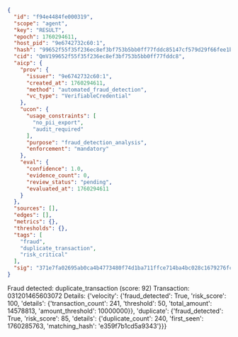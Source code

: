 ```json
{
  "id": "f94e4484fe000319",
  "scope": "agent",
  "key": "RESULT",
  "epoch": 1760294611,
  "host_pid": "9e6742732c60:1",
  "hash": "99652f55f35f236ec8ef3bf753b5bb0ff77fddc85147cf579d29f66fee1b7b32",
  "cid": "QmV199652f55f35f236ec8ef3bf753b5bb0ff77fddc8",
  "aicp": {
    "prov": {
      "issuer": "9e6742732c60:1",
      "created_at": 1760294611,
      "method": "automated_fraud_detection",
      "vc_type": "VerifiableCredential"
    },
    "ucon": {
      "usage_constraints": [
        "no_pii_export",
        "audit_required"
      ],
      "purpose": "fraud_detection_analysis",
      "enforcement": "mandatory"
    },
    "eval": {
      "confidence": 1.0,
      "evidence_count": 0,
      "review_status": "pending",
      "evaluated_at": 1760294611
    }
  },
  "sources": [],
  "edges": [],
  "metrics": {},
  "thresholds": {},
  "tags": [
    "fraud",
    "duplicate_transaction",
    "risk_critical"
  ],
  "sig": "371e7fa02695ab0ca4b4773480f74d1ba711ffce714ba4bc028c1679276fc03c"
}
```

Fraud detected: duplicate_transaction (score: 92)
Transaction: 031201465603072
Details: {'velocity': {'fraud_detected': True, 'risk_score': 100, 'details': {'transaction_count': 241, 'threshold': 50, 'total_amount': 14578813, 'amount_threshold': 10000000}}, 'duplicate': {'fraud_detected': True, 'risk_score': 85, 'details': {'duplicate_count': 240, 'first_seen': 1760285763, 'matching_hash': 'e359f7b1cd5a9343'}}}